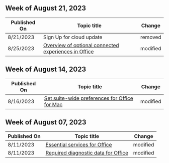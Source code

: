 <!-- This file is generated automatically each week. Changes made to this file will be overwritten.-->



## Week of August 21, 2023


| Published On |Topic title | Change |
|------|------------|--------|
| 8/21/2023 | Sign Up for cloud update | removed |
| 8/25/2023 | [Overview of optional connected experiences in Office](/DeployOffice/privacy/optional-connected-experiences) | modified |


## Week of August 14, 2023


| Published On |Topic title | Change |
|------|------------|--------|
| 8/16/2023 | [Set suite-wide preferences for Office for Mac](/DeployOffice/mac/preferences-office) | modified |


## Week of August 07, 2023


| Published On |Topic title | Change |
|------|------------|--------|
| 8/11/2023 | [Essential services for Office](/DeployOffice/privacy/essential-services) | modified |
| 8/11/2023 | [Required diagnostic data for Office](/DeployOffice/privacy/required-diagnostic-data) | modified |
